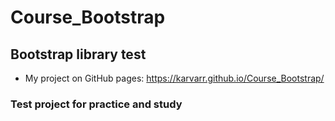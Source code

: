 # Course_Bootstrap
## Bootstrap library test

- My project on GitHub pages: https://karvarr.github.io/Course_Bootstrap/
### Test project for practice and study 
